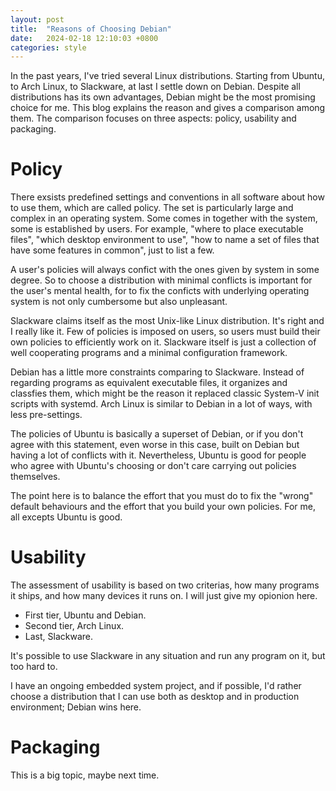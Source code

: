 ```yaml
---
layout: post
title:  "Reasons of Choosing Debian"
date:   2024-02-18 12:10:03 +0800
categories: style
---
```


In the past years, I've tried several Linux distributions. Starting from Ubuntu, to Arch Linux,
to Slackware, at last I settle down on Debian. Despite all distributions has its own advantages,
Debian might be the most promising choice for me.
This blog explains the reason and gives a comparison among them.
The comparison focuses on three aspects: policy, usability and packaging.

# Policy

There exsists predefined settings and conventions in all software about how to use them,
which are called policy.
The set is particularly large and complex in an operating system. Some
comes in together with the system, some is established by users.
For example, "where to place executable files",
"which desktop environment to use", "how to name a set of files that have some features in common",
just to list a few.

A user's policies will always confict with the ones given by system in some degree. So to choose
a distribution with minimal conflicts is important for the user's mental health, for to fix
the conficts with underlying operating system is not only cumbersome but also unpleasant.

Slackware claims itself as the most Unix-like Linux distribution. It's right and I really like it.
Few of policies is imposed on users, so users must build their own
policies to efficiently work on it. Slackware itself is just a collection of well cooperating programs
and a minimal configuration framework.

Debian has a little more constraints comparing to Slackware.  Instead of regarding programs as
equivalent executable files, it organizes and classfies them, which might be the reason it
replaced classic System-V init scripts with systemd.
Arch Linux is similar to Debian in a lot of ways, with less pre-settings.

The policies of Ubuntu is basically a superset of Debian, or if you don't agree with this statement,
even worse in this case, built on Debian but having a lot of conflicts with it.
Nevertheless, Ubuntu is good for people who agree with Ubuntu's choosing or don't care carrying out
policies themselves.

The point here is to balance the effort that you must do to fix the "wrong" default behaviours
and the effort that you build your own policies. For me, all excepts Ubuntu is good.

# Usability

The assessment of usability is based on two criterias, how many programs it ships, and how many
devices it runs on. I will just give my opionion here.

- First tier, Ubuntu and Debian.
- Second tier, Arch Linux.
- Last, Slackware.

It's possible to use Slackware in any situation and run any program on it, but too hard to.

I have an ongoing embedded system project, and if possible, I'd rather choose a distribution
that I can use both as desktop and in production environment; Debian wins here.

# Packaging

This is a big topic, maybe next time.

